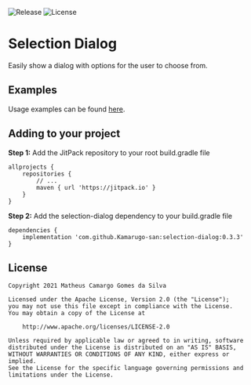 ![Release](https://jitpack.io/v/Kamarugo-san/selection-dialog.svg)
![License](https://img.shields.io/github/license/Kamarugo-san/selection-dialog)

# Selection Dialog
Easily show a dialog with options for the user to choose from.

## Examples
Usage examples can be found [here](/app/src/main/java/br/com/kamarugosan/selectiondialog/example/ExampleActivity.kt).

## Adding to your project
**Step 1:** Add the JitPack repository to your root build.gradle file

```
allprojects {
    repositories {
        // ...
        maven { url 'https://jitpack.io' }
    }
}
```

**Step 2:** Add the selection-dialog dependency to your build.gradle file

```
dependencies {
    implementation 'com.github.Kamarugo-san:selection-dialog:0.3.3'
}
```

## License
```
Copyright 2021 Matheus Camargo Gomes da Silva

Licensed under the Apache License, Version 2.0 (the "License");
you may not use this file except in compliance with the License.
You may obtain a copy of the License at

    http://www.apache.org/licenses/LICENSE-2.0

Unless required by applicable law or agreed to in writing, software
distributed under the License is distributed on an "AS IS" BASIS,
WITHOUT WARRANTIES OR CONDITIONS OF ANY KIND, either express or implied.
See the License for the specific language governing permissions and
limitations under the License.
```